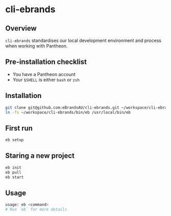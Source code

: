 # cli-ebrands

## Overview

`cli-ebrands` standardises our local development environment and process when working with Pantheon.

## Pre-installation checklist

- You have a Pantheon account
- Your `$SHELL` is either `bash` or `zsh`

## Installation

```sh
git clone git@github.com:eBrandsAU/cli-ebrands.git ~/workspace/cli-ebrands
ln -fs ~/workspace/cli-ebrands/bin/eb /usr/local/bin/eb
```

## First run

```sh
eb setup
```

## Staring a new project
```sh
eb init
eb pull
eb start
```

## Usage

```sh
usage: eb <command>
# Run `eb` for more details
```
